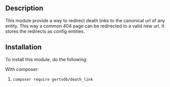 Description
-----------
This module provide a way to redirect death links to the canonical url of any entity.
This way a common 404 page can be redirected to a valid new url. It stores the redirects
as config entities.

Installation
------------
To install this module, do the following:

With composer:
1. ```composer require gertvdb/death_link```

